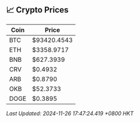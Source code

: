 ## 📈 Crypto Prices

| Coin | Price |
| ---- | ----- |
| BTC | $93420.4543 |
| ETH | $3358.9717 |
| BNB | $627.3939 |
| CRV | $0.4932 |
| ARB | $0.8790 |
| OKB | $52.3733 |
| DOGE | $0.3895 |

_Last Updated: 2024-11-26 17:47:24.419 +0800 HKT_